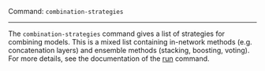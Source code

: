Command: `combination-strategies`

---

The `combination-strategies` command gives a list of strategies 
for combining models. This is a mixed list containing in-network methods
(e.g. concatenation layers) and ensemble methods (stacking, boosting, voting).
For more details, see the documentation of the [run](./run.md) command.